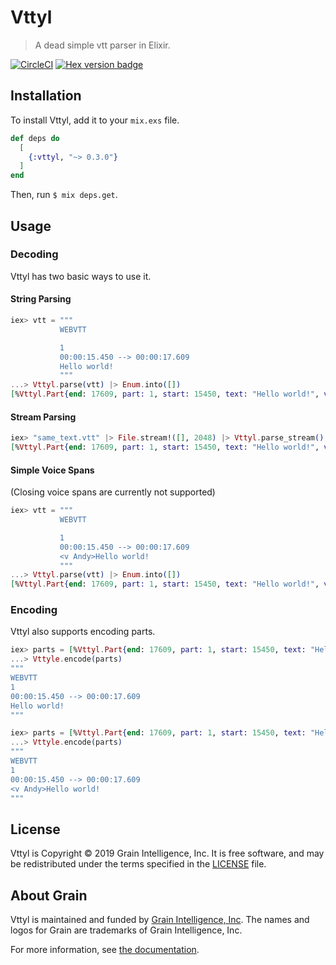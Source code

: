 # Vttyl

> A dead simple vtt parser in Elixir.

[![CircleCI](https://circleci.com/gh/grain-team/vttyl.svg?style=svg)](https://circleci.com/gh/grain-team/vttyl) [![Hex version badge](https://img.shields.io/hexpm/v/vttyl.svg)](https://hex.pm/packages/vttyl)

## Installation

To install Vttyl, add it to your `mix.exs` file.

```elixir
def deps do
  [
    {:vttyl, "~> 0.3.0"}
  ]
end
```

Then, run `$ mix deps.get`.

## Usage

### Decoding

Vttyl has two basic ways to use it.

#### String Parsing

```elixir
iex> vtt = """
           WEBVTT

           1
           00:00:15.450 --> 00:00:17.609
           Hello world!
           """
...> Vttyl.parse(vtt) |> Enum.into([])
[%Vttyl.Part{end: 17609, part: 1, start: 15450, text: "Hello world!", voice: nil}]
```

#### Stream Parsing

```elixir
iex> "same_text.vtt" |> File.stream!([], 2048) |> Vttyl.parse_stream() |> Enum.into([])
[%Vttyl.Part{end: 17609, part: 1, start: 15450, text: "Hello world!", voice: nil}]
```

#### Simple Voice Spans

(Closing voice spans are currently not supported)

```elixir
iex> vtt = """
           WEBVTT

           1
           00:00:15.450 --> 00:00:17.609
           <v Andy>Hello world!
           """
...> Vttyl.parse(vtt) |> Enum.into([])
[%Vttyl.Part{end: 17609, part: 1, start: 15450, text: "Hello world!", voice: "Andy"}]
```


### Encoding

Vttyl also supports encoding parts.

```elixir
iex> parts = [%Vttyl.Part{end: 17609, part: 1, start: 15450, text: "Hello world!"}]
...> Vttyle.encode(parts)
"""
WEBVTT
1
00:00:15.450 --> 00:00:17.609
Hello world!
"""
```

```elixir
iex> parts = [%Vttyl.Part{end: 17609, part: 1, start: 15450, text: "Hello world!", voice: "Andy"}]
...> Vttyle.encode(parts)
"""
WEBVTT
1
00:00:15.450 --> 00:00:17.609
<v Andy>Hello world!
"""
```

## License

Vttyl is Copyright © 2019 Grain Intelligence, Inc. It is free software, and may be
redistributed under the terms specified in the [LICENSE](/LICENSE) file.

## About Grain

Vttyl is maintained and funded by [Grain Intelligence, Inc][grain_home].
The names and logos for Grain are trademarks of Grain Intelligence, Inc.


For more information, see [the documentation][documentation].

[documentation]: https://hexdocs.pm/vttyl
[grain_home]: https://grain.co
